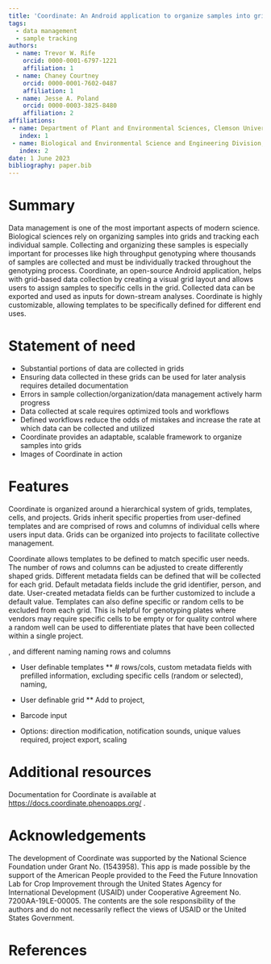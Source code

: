 ```yaml
---
title: 'Coordinate: An Android application to organize samples into grids'
tags:
  - data management
  - sample tracking
authors:
  - name: Trevor W. Rife
    orcid: 0000-0001-6797-1221
    affiliation: 1
  - name: Chaney Courtney
    orcid: 0000-0001-7602-0487
    affiliation: 1
  - name: Jesse A. Poland
    orcid: 0000-0003-3825-8480
    affiliation: 2
affiliations:
 - name: Department of Plant and Environmental Sciences, Clemson University
   index: 1
 - name: Biological and Environmental Science and Engineering Division, King Abdullah University of Science and Technology
   index: 2
date: 1 June 2023
bibliography: paper.bib
---
```


# Summary

Data management is one of the most important aspects of modern science. Biological sciences rely on organizing samples into grids and tracking each individual sample. Collecting and organizing these samples is especially important for processes like high throughput genotyping where thousands of samples are collected and must be individually tracked throughout the genotyping process. Coordinate, an open-source Android application, helps with grid-based data collection by creating a visual grid layout and allows users to assign samples to specific cells in the grid. Collected data can be exported and used as inputs for down-stream analyses. Coordinate is highly customizable, allowing templates to be specifically defined for different end uses.


# Statement of need

* Substantial portions of data are collected in grids
* Ensuring data collected in these grids can be used for later analysis requires detailed documentation
* Errors in sample collection/organization/data management actively harm progress
* Data collected at scale requires optimized tools and workflows
* Defined workflows reduce the odds of mistakes and increase the rate at which data can be collected and utilized
* Coordinate provides an adaptable, scalable framework to organize samples into grids
* Images of Coordinate in action


# Features

Coordinate is organized around a hierarchical system of grids, templates, cells, and projects. Grids inherit specific properties from user-defined templates and are comprised of rows and columns of individual cells where users input data. Grids can be organized into projects to facilitate collective management.

Coordinate allows templates to be defined to match specific user needs. The number of rows and columns can be adjusted to create differently shaped grids. Different metadata fields can be defined that will be collected for each grid. Default metadata fields include the grid identifier, person, and date. User-created metadata fields can be further customized to include a default value. Templates can also define specific or random cells to be excluded from each grid. This is helpful for genotyping plates where vendors may require specific cells to be empty or for quality control where a random well can be used to differentiate plates that have been collected within a single project.

, and different naming naming rows and columns

* User definable templates
** # rows/cols, custom metadata fields with prefilled information, excluding specific cells (random or selected), naming, 

* User definable grid
** Add to project, 

* Barcode input
* Options: direction modification, notification sounds, unique values required, project export, scaling


# Additional resources

Documentation for Coordinate is available at https://docs.coordinate.phenoapps.org/ .

# Acknowledgements

The development of Coordinate was supported by the National Science Foundation under Grant No. (1543958). This app is made possible by the support of the American People provided to the Feed the Future Innovation Lab for Crop Improvement through the United States Agency for International Development (USAID) under Cooperative Agreement No. 7200AA-19LE-00005. The contents are the sole responsibility of the authors and do not necessarily reflect the views of USAID or the United States Government.

# References

